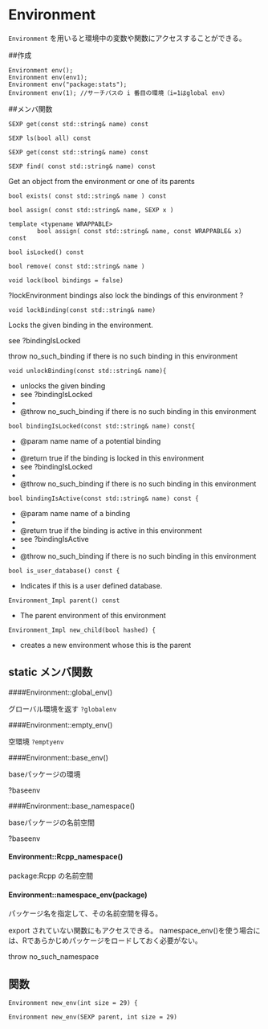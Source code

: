 # Environment

`Environment` を用いると環境中の変数や関数にアクセスすることができる。

##作成

```
Environment env();
Environment env(env1);
Environment env("package:stats");
Environment env(1); //サーチパスの i 番目の環境（i=1はglobal env）
```



##メンバ関数

```
SEXP get(const std::string& name) const
```


```
SEXP ls(bool all) const
```

```
SEXP get(const std::string& name) const
```

```
SEXP find( const std::string& name) const
```
Get an object from the environment or one of its parents

```
bool exists( const std::string& name ) const
```

```
bool assign( const std::string& name, SEXP x )
```
```
template <typename WRAPPABLE>
        bool assign( const std::string& name, const WRAPPABLE& x) const
```

```
bool isLocked() const
```

```
bool remove( const std::string& name )
```

```
void lock(bool bindings = false)
```
?lockEnvironment
bindings also lock the bindings of this environment ?


```
void lockBinding(const std::string& name)
```
Locks the given binding in the environment.

see ?bindingIsLocked

throw no_such_binding if there is no such binding in this environment


```
void unlockBinding(const std::string& name){
```

* unlocks the given binding
* see ?bindingIsLocked
*
* @throw no_such_binding if there is no such binding in this environment


```
bool bindingIsLocked(const std::string& name) const{
```
* @param name name of a potential binding
*
* @return true if the binding is locked in this environment
* see ?bindingIsLocked
*
* @throw no_such_binding if there is no such binding in this environment

```
bool bindingIsActive(const std::string& name) const {
```
* @param name name of a binding
*
* @return true if the binding is active in this environment
* see ?bindingIsActive
*
* @throw no_such_binding if there is no such binding in this environment
 

```
bool is_user_database() const {
```
* Indicates if this is a user defined database.

```
Environment_Impl parent() const
```
* The parent environment of this environment

```
Environment_Impl new_child(bool hashed) {
```
* creates a new environment whose this is the parent



## static メンバ関数

####Environment::global_env()

グローバル環境を返す `?globalenv`

####Environment::empty_env()

空環境
`?emptyenv`


####Environment::base_env()

baseパッケージの環境

?baseenv

####Environment::base_namespace()

baseパッケージの名前空間

?baseenv


#### Environment::Rcpp_namespace()

package:Rcpp の名前空間


#### Environment::namespace_env(package)

パッケージ名を指定して、その名前空間を得る。

export されていない関数にもアクセスできる。
namespace_env()を使う場合には、Rであらかじめパッケージをロードしておく必要がない。


throw no_such_namespace


## 関数

```
Environment new_env(int size = 29) {
```

```
Environment new_env(SEXP parent, int size = 29)
```


